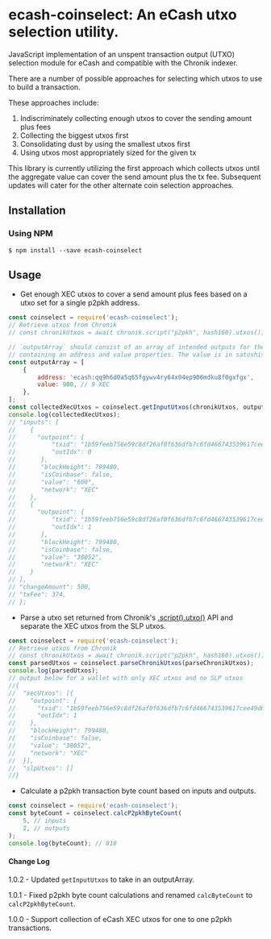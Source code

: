 # ecash-coinselect: An eCash utxo selection utility.

JavaScript implementation of an unspent transaction output (UTXO) selection module for eCash and compatible with the Chronik indexer.

There are a number of possible approaches for selecting which utxos to use to build a transaction.

These approaches include:

1. Indiscriminately collecting enough utxos to cover the sending amount plus fees
2. Collecting the biggest utxos first
3. Consolidating dust by using the smallest utxos first
4. Using utxos most appropriately sized for the given tx

This library is currently utilizing the first approach which collects utxos until the aggregate value can cover the send amount plus the tx fee. Subsequent updates will cater for the other alternate coin selection approaches.

## Installation

### Using NPM

```bsh
$ npm install --save ecash-coinselect
```

## Usage

-   Get enough XEC utxos to cover a send amount plus fees based on a utxo set for a single p2pkh address.

```javascript
const coinselect = require('ecash-coinselect');
// Retrieve utxos from Chronik
// const chronikUtxos = await chronik.script("p2pkh", hash160).utxos();

// `outputArray` should consist of an array of intended outputs for the transaction
// containing an address and value properties. The value is in satoshis.
const outputArray = [
    {
        address: 'ecash:qq9h6d0a5q65fgywv4ry64x04ep906mdku8f0gxfgx',
        value: 900, // 9 XEC
    },
];
const collectedXecUtxos = coinselect.getInputUtxos(chronikUtxos, outputArray);
console.log(collectedXecUtxos);
// "inputs": [
//    {
//      "outpoint": {
//          "txid": "1b59feeb756e59c8df26af0f636dfb7c6fd466743539617cee49d60ffda02994",
//          "outIdx": 0
//       },
//       "blockHeight": 799480,
//       "isCoinbase": false,
//       "value": "600",
//       "network": "XEC"
//    },
//    {
//      "outpoint": {
//          "txid": "1b59feeb756e59c8df26af0f636dfb7c6fd466743539617cee49d60ffda02994",
//          "outIdx": 1
//       },
//       "blockHeight": 799480,
//       "isCoinbase": false,
//       "value": "38052",
//       "network": "XEC"
//    }
// ],
// "changeAmount": 500,
// "txFee": 374,
// };
```

-   Parse a utxo set returned from Chronik's [.script().utxo()](https://www.npmjs.com/package/chronik-client?activeTab=readme) API and separate the XEC utxos from the SLP utxos.

```javascript
const coinselect = require('ecash-coinselect');
// Retrieve utxos from Chronik
// const chronikUtxos = await chronik.script("p2pkh", hash160).utxos();
const parsedUtxos = coinselect.parseChronikUtxos(parseChronikUtxos);
console.log(parsedUtxos);
// output below for a wallet with only XEC utxos and no SLP utxos
//{
//  "xecUtxos": [{
//    "outpoint": {
//      "txid": "1b59feeb756e59c8df26af0f636dfb7c6fd466743539617cee49d60ffda02994",
//      "outIdx": 1
//    },
//    "blockHeight": 799480,
//    "isCoinbase": false,
//    "value": "38052",
//    "network": "XEC"
//  }],
//  "slpUtxos": []
//}
```

-   Calculate a p2pkh transaction byte count based on inputs and outputs.

```javascript
const coinselect = require('ecash-coinselect');
const byteCount = coinselect.calcP2pkhByteCount(
    5, // inputs
    2, // outputs
);
console.log(byteCount); // 818
```

#### Change Log

1.0.2 - Updated `getInputUtxos` to take in an outputArray.

1.0.1 - Fixed p2pkh byte count calculations and renamed `calcByteCount` to `calcP2pkhByteCount`.

1.0.0 - Support collection of eCash XEC utxos for one to one p2pkh transactions.
